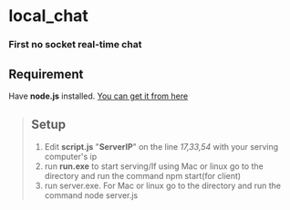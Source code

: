 # local_chat
### First no socket real-time chat

## Requirement
Have **node.js** installed. [You can get it from here](https://nodejs.org/en/)

>## Setup
>1. Edit **script.js** "**ServerIP**" on the line *17,33,54* with your serving computer's ip
>2. run **run.exe** to start serving/If using Mac or linux go to the directory and run the command npm start(for client)
>3. run server.exe. For Mac or linux go to the directory and run the command node server.js
